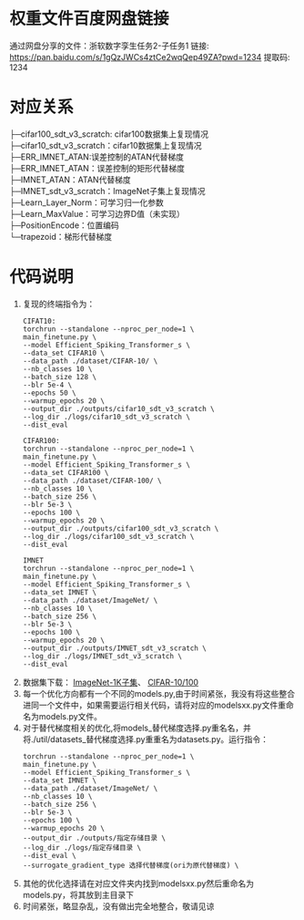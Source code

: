 # 权重文件百度网盘链接
通过网盘分享的文件：浙软数字孪生任务2-子任务1
链接: https://pan.baidu.com/s/1gQzJWCs4ztCe2wqQep49ZA?pwd=1234 提取码: 1234

# 对应关系
├─cifar100_sdt_v3_scratch: cifar100数据集上复现情况  
├─cifar10_sdt_v3_scratch：cifar10数据集上复现情况  
├─ERR_IMNET_ATAN:误差控制的ATAN代替梯度  
├─ERR_IMNET_ATAN：误差控制的矩形代替梯度  
├─IMNET_ATAN：ATAN代替梯度  
├─IMNET_sdt_v3_scratch：ImageNet子集上复现情况  
├─Learn_Layer_Norm：可学习归一化参数  
├─Learn_MaxValue：可学习边界D值（未实现）  
├─PositionEncode：位置编码  
└─trapezoid：梯形代替梯度  

# 代码说明
1. 复现的终端指令为：
    ```
    CIFAT10:
    torchrun --standalone --nproc_per_node=1 \
    main_finetune.py \
    --model Efficient_Spiking_Transformer_s \
    --data_set CIFAR10 \
    --data_path ./dataset/CIFAR-10/ \
    --nb_classes 10 \
    --batch_size 128 \
    --blr 5e-4 \
    --epochs 50 \
    --warmup_epochs 20 \
    --output_dir ./outputs/cifar10_sdt_v3_scratch \
    --log_dir ./logs/cifar10_sdt_v3_scratch \
    --dist_eval 
    ```
    ```
    CIFAR100:
    torchrun --standalone --nproc_per_node=1 \
    main_finetune.py \
    --model Efficient_Spiking_Transformer_s \
    --data_set CIFAR100 \
    --data_path ./dataset/CIFAR-100/ \
    --nb_classes 10 \
    --batch_size 256 \
    --blr 5e-3 \
    --epochs 100 \
    --warmup_epochs 20 \
    --output_dir ./outputs/cifar100_sdt_v3_scratch \
    --log_dir ./logs/cifar100_sdt_v3_scratch \
    --dist_eval 
    ```
    ```
    IMNET
    torchrun --standalone --nproc_per_node=1 \
    main_finetune.py \
    --model Efficient_Spiking_Transformer_s \
    --data_set IMNET \
    --data_path ./dataset/ImageNet/ \
    --nb_classes 10 \
    --batch_size 256 \
    --blr 5e-3 \
    --epochs 100 \
    --warmup_epochs 20 \
    --output_dir ./outputs/IMNET_sdt_v3_scratch \
    --log_dir ./logs/IMNET_sdt_v3_scratch \
    --dist_eval 
    ```
2. 数据集下载：
[ImageNet-1K子集](https://blog.csdn.net/m0_46412065/article/details/128724252)、
[CIFAR-10/100](https://www.cs.toronto.edu/~kriz/cifar.html)
3. 每一个优化方向都有一个不同的models.py,由于时间紧张，我没有将这些整合进同一个文件中，如果需要运行相关代码，请将对应的modelsxx.py文件重命名为models.py文件。
4. 对于替代梯度相关的优化,将models_替代梯度选择.py重名名，并将./util/datasets_替代梯度选择.py重重名为datasets.py。运行指令：
    ```
    torchrun --standalone --nproc_per_node=1 \
    main_finetune.py \
    --model Efficient_Spiking_Transformer_s \
    --data_set IMNET \
    --data_path ./dataset/ImageNet/ \
    --nb_classes 10 \
    --batch_size 256 \
    --blr 5e-3 \
    --epochs 100 \
    --warmup_epochs 20 \
    --output_dir ./outputs/指定存储目录 \
    --log_dir ./logs/指定存储目录 \
    --dist_eval \
    --surrogate_gradient_type 选择代替梯度(ori为原代替梯度) \
    ```
5. 其他的优化选择请在对应文件夹内找到modelsxx.py然后重命名为models.py，将其放到主目录下
6. 时间紧张，略显杂乱，没有做出完全地整合，敬请见谅
